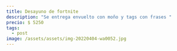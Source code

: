 ```yaml
---
title: Desayuno de fortnite
description: "Se entrega envuelto con moño y tags con frases "
precio: $ 5250
tags:
  - post
image: /assets/assets/img-20220404-wa0052.jpg
---
```

